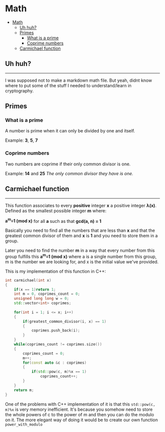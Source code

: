 
# Math

<!-- TOC -->

- [Math](#math)
    - [Uh huh?](#uh-huh)
    - [Primes](#primes)
        - [What is a prime](#what-is-a-prime)
        - [Coprime numbers](#coprime-numbers)
    - [Carmichael function](#carmichael-function)

<!-- /TOC -->

## Uh huh?
---

I was supposed not to make a markdown math file. But yeah, didnt know where to put some of the stuff I needed to understand/learn in cryptography.


## Primes

### What is a prime
A number is prime when it can only be divided by one and itself.

Example: **3**, **5**, **7**

### Coprime numbers
Two numbers are coprime if their only common divisor is one. 

Example: **14** and **25** _The only common divisor they have is one._


## Carmichael function
---

This function associates to every **positive** integer **x** a positive integer **&lambda;(x)**. Defined as the smallest possible integer **m** where: 

**a<sup>m</sup>&Congruent;1 (mod x)**
for all **a** such as that **gcd(a, n) = 1**

Basically you need to find all the numbers that are less than **x** and that the greatest common divisor of them and **x** is **1** and you need to store them in a group.

Later you need to find the number **m** in a way that every number from this group fulfills this **a<sup>m</sup>&Congruent;1 (mod x)**
where a is a single number from this group, m is the number we are looking for, and x is the initial value we've provided.

This is my implementation of this function in C++:
```cpp
int carmichael(int x)
{
	if(x == 1)return 1;
	int m = 0, coprimes_count = 0;
	unsigned long long w = 0;
	std::vector<int> coprimes;
	
	for(int i = 1; i <= x; i++)
	{
		if(greatest_common_divisor(i, x) == 1)
		{
			coprimes.push_back(i);
		}
	}
	while(coprimes_count != coprimes.size())
	{
		coprimes_count = 0;
		m++;
		for(const auto &c : coprimes)
		{
			if(std::pow(c, m)%x == 1)
				coprimes_count++;
		}
	}
	return m;
}
```
One of the problems with C++ implementation of it is that this `std::pow(c, m)%x` is very memory inefficient.
It's because you somehow need to store the whole powers of c to the power of m and then you can do the modulo on it.
The more elegant way of doing it would be to create our own function `power_with_modulo`


